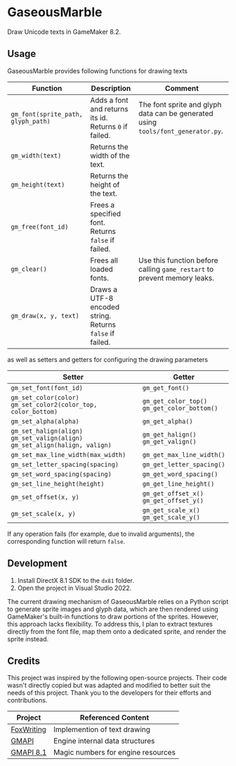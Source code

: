 # GaseousMarble

Draw Unicode texts in GameMaker 8.2.

## Usage

GaseousMarble provides following functions for drawing texts

| **Function** | **Description** | **Comment** |
| -- | -- | -- |
| `gm_font(sprite_path, glyph_path)` | Adds a font and returns its id. Returns `0` if failed. | The font sprite and glyph data can be generated using `tools/font_generator.py`. |
| `gm_width(text)` | Returns the width of the text. | |
| `gm_height(text)` | Returns the height of the text. | |
| `gm_free(font_id)` | Frees a specified font. Returns `false` if failed. | |
| `gm_clear()` | Frees all loaded fonts. | Use this function before calling `game_restart` to prevent memory leaks. |
| `gm_draw(x, y, text)` | Draws a UTF-8 encoded string. Returns `false` if failed. | |

as well as setters and getters for configuring the drawing parameters

| **Setter** | **Getter** |
| -- | -- |
| `gm_set_font(font_id)` | `gm_get_font()` |
| `gm_set_color(color)`<br>`gm_set_color2(color_top, color_bottom)` | `gm_get_color_top()`<br>`gm_get_color_bottom()` |
| `gm_set_alpha(alpha)` | `gm_get_alpha()` |
| `gm_set_halign(align)`<br>`gm_set_valign(align)`<br>`gm_set_align(halign, valign)` | `gm_get_halign()`<br>`gm_get_valign()` |
| `gm_set_max_line_width(max_width)` | `gm_get_max_line_width()` |
| `gm_set_letter_spacing(spacing)` | `gm_get_letter_spacing()` |
| `gm_set_word_spacing(spacing)` | `gm_get_word_spacing()` |
| `gm_set_line_height(height)` | `gm_get_line_height()` |
| `gm_set_offset(x, y)`| `gm_get_offset_x()`<br>`gm_get_offset_y()` |
| `gm_set_scale(x, y)` | `gm_get_scale_x()`<br>`gm_get_scale_y()` |

If any operation fails (for example, due to invalid arguments), the corresponding function will return `false`.

## Development

1. Install DirectX 8.1 SDK to the `dx81` folder.
1. Open the project in Visual Studio 2022.

The current drawing mechanism of GaseousMarble relies on a Python script to generate sprite images and glyph data, which are then rendered using GameMaker's built-in functions to draw portions of the sprites. However, this approach lacks flexibility. To address this, I plan to extract textures directly from the font file, map them onto a dedicated sprite, and render the sprite instead.

## Credits

This project was inspired by the following open-source projects. Their code wasn't directly copied but was adapted and modified to better suit the needs of this project. Thank you to the developers for their efforts and contributions.

| **Project** | **Referenced Content** |
| -- | -- |
| [FoxWriting](https://github.com/Noisyfox/FoxWriting) | Implemention of text drawing |
| [GMAPI](https://github.com/snakedeveloper/gmapi) | Engine internal data structures |
| [GMAPI 8.1](https://github.com/gm-archive/gmapi-8.1) | Magic numbers for engine resources |
